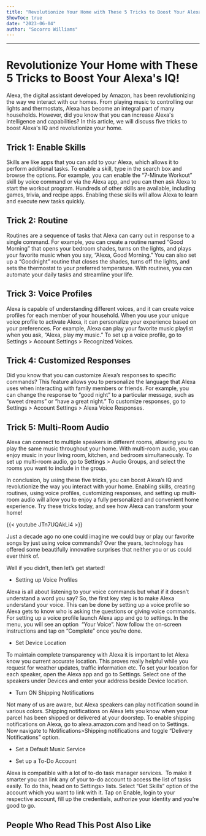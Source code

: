 ```yaml
---
title: "Revolutionize Your Home with These 5 Tricks to Boost Your Alexa's IQ!"
ShowToc: true 
date: "2023-06-04"
author: "Socorro Williams"
---
```

*****
# Revolutionize Your Home with These 5 Tricks to Boost Your Alexa's IQ!

Alexa, the digital assistant developed by Amazon, has been revolutionizing the way we interact with our homes. From playing music to controlling our lights and thermostats, Alexa has become an integral part of many households. However, did you know that you can increase Alexa's intelligence and capabilities? In this article, we will discuss five tricks to boost Alexa's IQ and revolutionize your home.

## Trick 1: Enable Skills

Skills are like apps that you can add to your Alexa, which allows it to perform additional tasks. To enable a skill, type in the search box and browse the options. For example, you can enable the “7-Minute Workout” skill by voice command or via the Alexa app, and you can then ask Alexa to start the workout program. Hundreds of other skills are available, including games, trivia, and recipe apps. Enabling these skills will allow Alexa to learn and execute new tasks quickly.

## Trick 2: Routine

Routines are a sequence of tasks that Alexa can carry out in response to a single command. For example, you can create a routine named “Good Morning” that opens your bedroom shades, turns on the lights, and plays your favorite music when you say, “Alexa, Good Morning.” You can also set up a “Goodnight” routine that closes the shades, turns off the lights, and sets the thermostat to your preferred temperature. With routines, you can automate your daily tasks and streamline your life.

## Trick 3: Voice Profiles

Alexa is capable of understanding different voices, and it can create voice profiles for each member of your household. When you use your unique voice profile to activate Alexa, it can personalize your experience based on your preferences. For example, Alexa can play your favorite music playlist when you ask, “Alexa, play my music.” To set up a voice profile, go to Settings > Account Settings > Recognized Voices.

## Trick 4: Customized Responses

Did you know that you can customize Alexa’s responses to specific commands? This feature allows you to personalize the language that Alexa uses when interacting with family members or friends. For example, you can change the response to “good night” to a particular message, such as “sweet dreams” or “have a great night.” To customize responses, go to Settings > Account Settings > Alexa Voice Responses.

## Trick 5: Multi-Room Audio

Alexa can connect to multiple speakers in different rooms, allowing you to play the same music throughout your home. With multi-room audio, you can enjoy music in your living room, kitchen, and bedroom simultaneously. To set up multi-room audio, go to Settings > Audio Groups, and select the rooms you want to include in the group.

In conclusion, by using these five tricks, you can boost Alexa’s IQ and revolutionize the way you interact with your home. Enabling skills, creating routines, using voice profiles, customizing responses, and setting up multi-room audio will allow you to enjoy a fully personalized and convenient home experience. Try these tricks today, and see how Alexa can transform your home!

{{< youtube JTn7UQAkLi4 >}} 



Just a decade ago no one could imagine we could buy or play our favorite songs by just using voice commands? Over the years, technology has offered some beautifully innovative surprises that neither you or us could ever think of.
 
Well if you didn’t, then let’s get started!
 
- Setting up Voice Profiles

 

 
Alexa is all about listening to your voice commands but what if it doesn’t understand a word you say? So, the first key step is to make Alexa understand your voice. This can be done by setting up a voice profile so Alexa gets to know who is asking the questions or giving voice commands. For setting up a voice profile launch Alexa app and go to settings. In the menu, you will see an option  “Your Voice”. Now follow the on-screen instructions and tap on “Complete” once you’re done.
 
- Set Device Location

 
To maintain complete transparency with Alexa it is important to let Alexa know you current accurate location. This proves really helpful while you request for weather updates, traffic information etc. To set your location for each speaker, open the Alexa app and go to Settings. Select one of the speakers under Devices and enter your address beside Device location.
 
- Turn ON Shipping Notifications

 
Not many of us are aware, but Alexa speakers can play notification sound in various colors. Shipping notifications on Alexa lets you know when your parcel has been shipped or delivered at your doorstep. To enable shipping notifications on Alexa, go to alexa.amazon.com and head on to Settings. Now navigate to Notifications>Shipping notifications and toggle “Delivery Notifications” option.
 
- Set a Default Music Service

 
- Set up a To-Do Account

 
Alexa is compatible with a lot of to-do task manager services.  To make it smarter you can link any of your to-do account to access the list of tasks easily. To do this, head on to Settings> lists. Select “Get Skills” option of the account which you want to link with it. Tap on Enable, login to your respective account, fill up the credentials, authorize your identity and you’re good to go.
 
##  People Who Read This Post Also Like 



